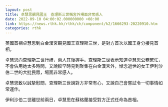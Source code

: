 ```yaml
---
layout: post
title: 卓慧思覲見國王　查理斯三世稱宮外場面非常感人
date: 2022-09-10 04:00:02.000000000 +08:00
link: https://news.rthk.hk/rthk/ch/component/k2/1666293-20220910.htm
categories: rthk
---
```


英國首相卓慧思到白金漢宮覲見國王查理斯三世，是對方首次以國王身分接見首相。

卓慧思向查理斯三世行禮，兩人其後握手。查理斯三世表示知道卓慧思公務繁忙，不會佔用她太多時間，又說較早時見到聚集在白金漢宮外，悼念逝世的女王伊利沙伯二世的大批民眾，場面非常感人。

卓慧思致以誠摯慰問，查理斯三世說對方非常有心，又說自己會嘗試令一切事情如常運作。

伊利沙伯二世離世前兩日，卓慧思在蘇格蘭接受對方正式任命為首相。
